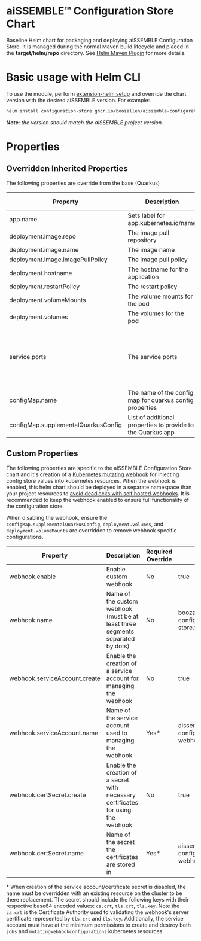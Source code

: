 # aiSSEMBLE&trade; Configuration Store Chart

Baseline Helm chart for packaging and deploying aiSSEMBLE Configuration Store. It is managed during the normal Maven
build lifecycle and placed in the **target/helm/repo** directory.
See [Helm Maven Plugin](https://github.com/kokuwaio/helm-maven-plugin) for more details.

# Basic usage with Helm CLI

To use the module, perform [extension-helm setup](../README.md#leveraging-extensions-helm) and override the chart
version with the desired aiSSEMBLE version. For example:

```bash
helm install configuration-store ghcr.io/boozallen/aissemble-configuration-store-chart --version <AISSEMBLE-VERSION>
```

**Note**: *the version should match the aiSSEMBLE project version.*

# Properties

## Overridden Inherited Properties
The following properties are override from the base (Quarkus)

| Property | Description | Required Override | Default |
|----------|-------------|-------------------|---------|
| app.name | Sets label for app.kubernetes.io/name | No | aissemble-configuration-store-chart |
| deployment.image.repo | The image pull repository | No | ghcr.io/ |
| deployment.image.name | The image name | No | boozallen/aissemble-configuration-store |
| deployment.image.imagePullPolicy | The image pull policy | No |Always |
| deployment.hostname | The hostname for the application | No | configuration-store | 
| deployment.restartPolicy | The restart policy | No | Always |
| deployment.volumeMounts | The volume mounts for the pod | No | `/deployments/application.properties=quarkus_application_properties`<br/>`/etc/webhook/cert=certs` |
| deployment.volumes | The volumes for the pod | No | `quarkus_application_properties=supplemental-quarkus-config`<br/>`certs=aissemble-configuration-store-webhook-certs` |
| service.ports | The service ports | No | &emsp;- name: http <br/>&emsp;&emsp;port: 8083<br/>&emsp;&emsp;protocol: TCP<br/>&emsp;&emsp;targetPort: 8080<br/>&emsp;- name: https <br/>&emsp;&emsp;port: 443<br/>&emsp;&emsp;protocol: TCP<br/>&emsp;&emsp;targetPort: 8443 |
| configMap.name | The name of the config map for quarkus config properties | No | config-store-quarkus-config |
| configMap.supplementalQuarkusConfig | List of additional properties to provide to the Quarkus app | No | `- quarkus.http.ssl.certificate.file=/etc/webhook/cert/tls.crt`<br/>`- quarkus.http.ssl.certificate.key-file=/etc/webhook/cert/tls.key` |

## Custom Properties
The following properties are specific to the aiSSEMBLE Configuration Store chart and it's creation of a [Kubernetes mutating webhook](https://kubernetes.io/docs/reference/access-authn-authz/extensible-admission-controllers/) for injecting config store values into kubernetes resources. When the webhook is enabled, this helm chart should be deployed in a separate namespace than your project resources to [avoid deadlocks with self hosted webhooks](https://kubernetes.io/docs/reference/access-authn-authz/extensible-admission-controllers/#avoiding-deadlocks-in-self-hosted-webhooks). It is recommended to keep the webhook enabled to ensure full functionality of the configuration store.

When disabling the webhook, ensure the `configMap.supplementalQuarkusConfig`, `deployment.volumes`, and `deployment.volumeMounts` are overridden to remove webhook specific configurations.

| Property | Description | Required Override | Default |
|----------|-------------|-------------------|---------|
| webhook.enable | Enable custom webhook | No | true |
| webhook.name | Name of the custom webhook (must be at least three segments separated by dots) | No | boozallen.aissemble-configuration-store.webhook |
| webhook.serviceAccount.create | Enable the creation of a service account for managing the webhook | No | true |
| webhook.serviceAccount.name | Name of the service account used to managing the webhook | Yes* | aissemble-configuration-store-webhook-sa |
| webhook.certSecret.create | Enable the creation of a secret with necessary certificates for using the webhook | No | true |
| webhook.certSecret.name | Name of the secret the certificates are stored in | Yes* | aissemble-configuration-store-webhook-certs |

\* When creation of the service account/certificate secret is disabled, the name must be overridden with an existing resource on the cluster to be there replacement. The secret should include the following keys with their respective base64 encoded values: `ca.crt`, `tls.crt`, `tls.key`. Note the `ca.crt` is the Certificate Authority used to validating the webhook's server certificate represented by `tls.crt` and `tls.key`. Additionally, the service account must have at the minimum permissions to create and destroy both `jobs` and `mutatingwebhookconfigurations` kubernetes resources.